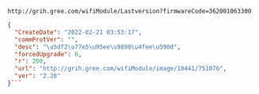 `http://grih.gree.com/wifiModule/Lastversion?firmwareCode=362001063300`

```json
{
  "CreateDate": "2022-02-21 03:53:17",
  "commProtVer": "",
  "desc": "\u5df2\u77e5\u95ee\u9898\u4fee\u590d",
  "forcedUpgrade": 0,
  "r": 200,
  "url": "http://grih.gree.com/wifiModule/image/10441/751076",
  "ver": "2.28"
}```